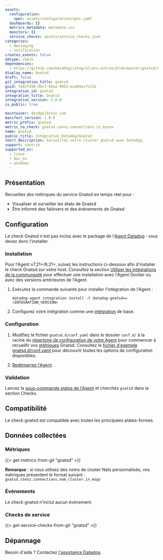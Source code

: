 ```yaml
---
assets:
  configuration:
    spec: assets/configuration/spec.yaml
  dashboards: {}
  metrics_metadata: metadata.csv
  monitors: {}
  service_checks: assets/service_checks.json
categories:
  - messaging
  - notification
creates_events: false
ddtype: check
dependencies:
  - https://github.com/DataDog/integrations-extras/blob/master/gnatsd/README.md
display_name: Gnatsd
draft: false
git_integration_title: gnatsd
guid: 7edcf450-d9cf-44aa-9053-ece04ac7c21d
integration_id: gnatsd
integration_title: Gnatsd
integration_version: 2.0.0
is_public: true

maintainer: dev@goldstar.com
manifest_version: 1.0.0
metric_prefix: gnatsd.
metric_to_check: gnatsd.connz.connections.in_bytes
name: gnatsd
public_title: Intégration Datadog/Gnatsd
short_description: Surveillez votre cluster gnatsd avec Datadog.
support: contrib
supported_os:
  - linux
  - mac_os
  - windows
---
```

## Présentation

Recueillez des métriques du service Gnatsd en temps réel pour :

- Visualiser et surveiller les états de Gnatsd
- Être informé des failovers et des événements de Gnatsd

## Configuration

Le check Gnatsd n'est pas inclus avec le package de l'[Agent Datadog][1] : vous devez donc l'installer.

### Installation

Pour l'Agent v7.21+/6.21+, suivez les instructions ci-dessous afin d'installer le check Gnatsd sur votre host. Consultez la section [Utiliser les intégrations de la communauté][2] pour effectuer une installation avec l'Agent Docker ou avec des versions antérieures de l'Agent.

1. Exécutez la commande suivante pour installer l'intégration de l'Agent :

   ```shell
   datadog-agent integration install -t datadog-gnatsd==<INTEGRATION_VERSION>
   ```

2. Configurez votre intégration comme une [intégration][3] de base.

### Configuration

1. Modifiez le fichier `gnatsd.d/conf.yaml` dans le dossier `conf.d/` à la racine du [répertoire de configuration de votre Agent][4] pour commencer à recueillir vos [métriques](#metriques) Gnatsd. Consultez le [fichier d'exemple gnatsd.d/conf.yaml][5] pour découvrir toutes les options de configuration disponibles.

2. [Redémarrez l'Agent][6].

### Validation

Lancez la [sous-commande status de l'Agent][7] et cherchez `gnatsd` dans la section Checks.

## Compatibilité

Le check gnatsd est compatible avec toutes les principales plates-formes.

## Données collectées

### Métriques
{{< get-metrics-from-git "gnatsd" >}}


**Remarque** : si vous utilisez des noms de cluster Nats personnalisés, vos métriques présentent le format suivant :
`gnatsd.connz.connections.nom_cluster.in_msgs`

### Événements

Le check gnatsd n'inclut aucun événement.

### Checks de service
{{< get-service-checks-from-git "gnatsd" >}}


## Dépannage

Besoin d'aide ? Contactez [l'assistance Datadog][10].


[1]: https://app.datadoghq.com/account/settings#agent
[2]: https://docs.datadoghq.com/fr/agent/guide/use-community-integrations/
[3]: https://docs.datadoghq.com/fr/getting_started/integrations/
[4]: https://docs.datadoghq.com/fr/agent/guide/agent-configuration-files/#agent-configuration-directory
[5]: https://github.com/DataDog/integrations-extras/blob/master/gnatsd/datadog_checks/gnatsd/data/conf.yaml.example
[6]: https://docs.datadoghq.com/fr/agent/guide/agent-commands/#start-stop-and-restart-the-agent
[7]: https://docs.datadoghq.com/fr/agent/guide/agent-commands/#service-status
[8]: https://github.com/DataDog/datadog-sdk-testing/blob/master/lib/config/metadata.csv
[9]: https://github.com/DataDog/integrations-extras/blob/master/gnatsd/assets/service_checks.json
[10]: https://docs.datadoghq.com/fr/help/

